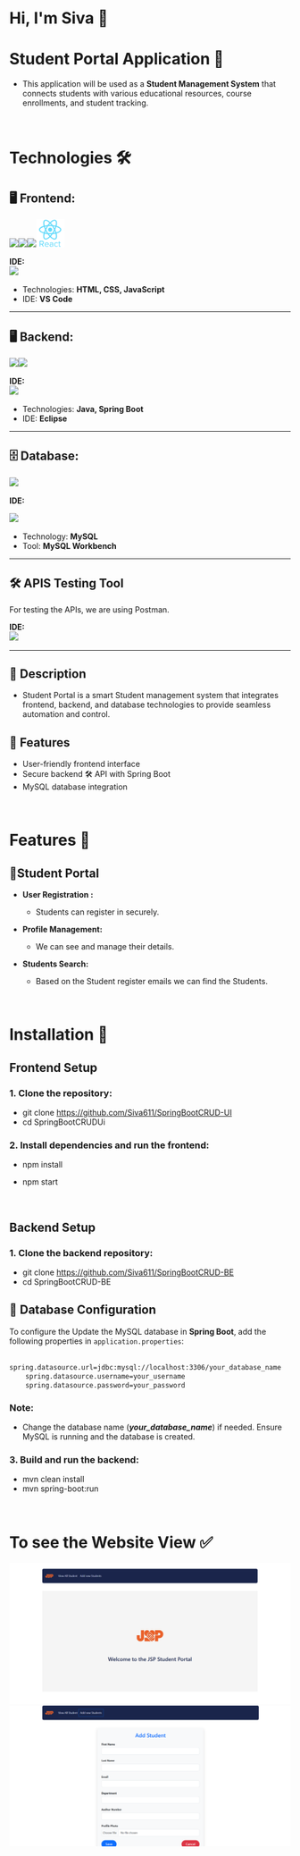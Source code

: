 
# Hi, I'm Siva 👋


#  Student Portal Application 🌟

- This application will be used as a  __Student Management System__ that connects students with various educational resources, course enrollments, and student tracking.

<br>


#  Technologies 🛠️

## 🖥️ Frontend:
<img width="50px" src="https://cdn.jsdelivr.net/gh/devicons/devicon/icons/html5/html5-original.svg"/><img width="50px" src="https://cdn.jsdelivr.net/gh/devicons/devicon/icons/css3/css3-original.svg"/><img width="50px" src="https://cdn.jsdelivr.net/gh/devicons/devicon/icons/javascript/javascript-original.svg"/><img src="https://raw.githubusercontent.com/devicons/devicon/master/icons/react/react-original-wordmark.svg" alt="react" width="50px"/>

**IDE:**  
<img width="50px" src="https://cdn.jsdelivr.net/gh/devicons/devicon/icons/vscode/vscode-original.svg"/>  


- Technologies: **HTML, CSS, JavaScript** <br>
- IDE: **VS Code** 

---

## 🖥️ Backend:
<img width="50px" src="https://cdn.jsdelivr.net/gh/devicons/devicon/icons/java/java-original.svg"/><img width="50px" src="https://cdn.jsdelivr.net/gh/devicons/devicon/icons/spring/spring-original.svg"/>

**IDE:**  
<img width="50px" src="https://cdn.jsdelivr.net/gh/devicons/devicon/icons/eclipse/eclipse-original.svg"/>


- Technologies: **Java, Spring Boot** <br>
- IDE: **Eclipse**  

---

## 🗄️ Database:
<img width="50px" src="https://cdn.jsdelivr.net/gh/devicons/devicon/icons/mysql/mysql-original-wordmark.svg"/>

**IDE:** 

<img width="50px" src="https://cdn.jsdelivr.net/gh/devicons/devicon/icons/mysql/mysql-original.svg"/>


- Technology: **MySQL** <br>
- Tool: **MySQL Workbench**  

---

## 🛠️ APIS Testing Tool

For testing the APIs, we are using Postman.

**IDE:**  
<img width="50px" src="https://www.svgrepo.com/show/354202/postman-icon.svg"/>


---

## 🔹 Description
- Student Portal is a smart Student management system that integrates frontend, backend, and database technologies to provide seamless automation and control.

## 🔹 Features
- User-friendly frontend interface
- Secure backend 🛠️ API with Spring Boot
- MySQL database integration

<br>

# Features 🚀

## 🔹Student Portal

- **User Registration :**   
  - Students can register in securely.

- **Profile Management:**    
  - We can see and manage their details. 

- **Students Search:**    
  - Based on the Student register emails we can find the Students.  

<br>

# Installation 🔧

## Frontend Setup

### 1. Clone the repository:

- git clone https://github.com/Siva611/SpringBootCRUD-UI <br>
- cd SpringBootCRUDUi

### 2. Install dependencies and run the frontend:

- npm install

- npm start

<br>

## Backend Setup

### 1. Clone the backend repository:

- git clone https://github.com/Siva611/SpringBootCRUD-BE <br>
- cd SpringBootCRUD-BE

## 🔹 Database Configuration  

To configure the Update the MySQL database in **Spring Boot**, add the following properties in `application.properties`:  

```properties
    spring.datasource.url=jdbc:mysql://localhost:3306/your_database_name
    spring.datasource.username=your_username
    spring.datasource.password=your_password
```



### Note: 
- Change the database name (__*your_database_name*__) if needed.
Ensure MySQL is running and the database is created.


### 3. Build and run the backend:

- mvn clean install <br>
- mvn spring-boot:run

 <br>

#  To see the Website View ✅

<img src="./public/images/jsphome.png">

<br>

<img src="./public/images/addstudent.png">